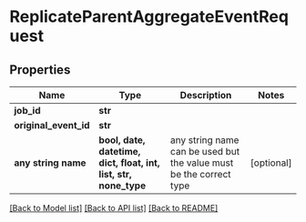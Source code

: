 # ReplicateParentAggregateEventRequest


## Properties
Name | Type | Description | Notes
------------ | ------------- | ------------- | -------------
**job_id** | **str** |  | 
**original_event_id** | **str** |  | 
**any string name** | **bool, date, datetime, dict, float, int, list, str, none_type** | any string name can be used but the value must be the correct type | [optional]

[[Back to Model list]](../README.md#documentation-for-models) [[Back to API list]](../README.md#documentation-for-api-endpoints) [[Back to README]](../README.md)


